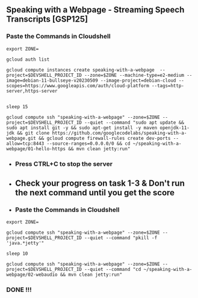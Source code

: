 ## Speaking with a Webpage - Streaming Speech Transcripts [GSP125]

### Paste the Commands in Cloudshell

```
export ZONE=

gcloud auth list

gcloud compute instances create speaking-with-a-webpage  --project=$DEVSHELL_PROJECT_ID --zone=$ZONE --machine-type=e2-medium --image=debian-11-bullseye-v20230509 --image-project=debian-cloud --scopes=https://www.googleapis.com/auth/cloud-platform --tags=http-server,https-server


sleep 15

gcloud compute ssh "speaking-with-a-webpage" --zone=$ZONE --project=$DEVSHELL_PROJECT_ID --quiet --command "sudo apt update && sudo apt install git -y && sudo apt-get install -y maven openjdk-11-jdk && git clone https://github.com/googlecodelabs/speaking-with-a-webpage.git && gcloud compute firewall-rules create dev-ports --allow=tcp:8443 --source-ranges=0.0.0.0/0 && cd ~/speaking-with-a-webpage/01-hello-https && mvn clean jetty:run" 
```
* ### Press CTRL+C to stop the server
* ## Check your progress on task 1-3 & Don't run the next command until you get the score
* ### Paste the Commands in Cloudshell
  
```
export ZONE=

gcloud compute ssh "speaking-with-a-webpage" --zone=$ZONE --project=$DEVSHELL_PROJECT_ID --quiet --command "pkill -f 'java.*jetty'"

sleep 10

gcloud compute ssh "speaking-with-a-webpage" --zone=$ZONE --project=$DEVSHELL_PROJECT_ID --quiet --command "cd ~/speaking-with-a-webpage/02-webaudio && mvn clean jetty:run"
```

### DONE !!!
